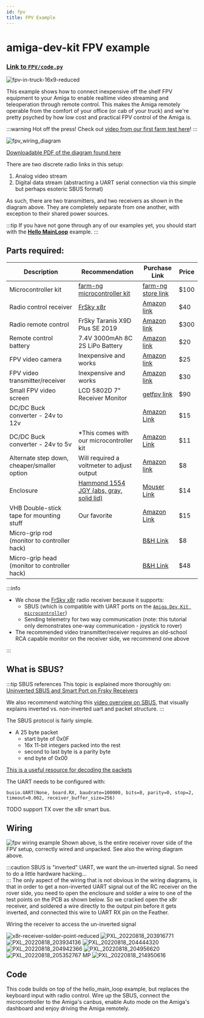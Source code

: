 ```yaml
---
id: fpv
title: FPV Example
---
```

# amiga-dev-kit FPV example

### [Link to `FPV/code.py`](https://github.com/farm-ng/amiga-dev-kit/blob/main/circuitpy/examples/FPV/code.py)


![fpv-in-truck-16x9-reduced](https://user-images.githubusercontent.com/11846963/185976329-c65208e1-a42a-436f-a191-9dcc57ecb354.jpg)

This example shows how to connect inexpensive off the shelf FPV equipment to your Amiga to enable realtime video streaming and teleoperation through remote control.
This makes the Amiga remotely operable from the comfort of your office (or cab of your truck) and we're pretty psyched by how low cost and practical FPV control of the Amiga is.



:::warning Hot off the press! 
Check out [video from our first farm test here](https://youtu.be/tN20_CspsyU)!
:::

![fpv_wiring_diagram](https://user-images.githubusercontent.com/11846963/189413919-56a2f380-289e-4205-bcb4-e31cba84bda4.png)

[Downloadable PDF of the diagram found here](https://github.com/farm-ng/amiga-dev-kit/files/9537718/fpv_wiring_diagram.pdf)

There are two discrete radio links in this setup: 
  1. Analog video stream
  2. Digital data stream (abstracting a UART serial connection via this simple but perhaps esoteric SBUS format)

As such, there are two transmitters, and two receivers as shown in the diagram above.  They are completely separate from one another, with exception to their shared power sources.


[//]: # (Wiring diagram https://lucid.app/lucidchart/7255e46a-d128-421e-9bc1-2329d3f280fa/edit?viewport_loc=285%2C-61%2C1837%2C2040%2C0_0&invitationId=inv_f69a2688-850c-4d8f-bfdb-c38752df5303#)

:::tip
If you have not gone through any of our examples yet, you should start with the [**Hello MainLoop**](./../hello_main_loop/) example.
:::

<!-- - Blog post about the project : -->

[//]: # (TODO - Add link to setting up the Feather with our recommended firmware)


## Parts required:
| Description                    | Recommendation                                     | Purchase Link                                                                                          | Price |
| ------------------------------------------- | -------------------------------------------------- | ------------------------------------------------------------------------------------------------------ | ----- |
| Microcontroller kit                         | [farm-ng microcontroller kit](./../../mcu_kit/)    | [farm-ng store link](https://farm-ng.com/products/microcontroller-kit)                                 | $100  |
| Radio control receiver                      | [FrSky x8r](https://www.frsky-rc.com/product/x8r/) | [Amazon link](https://www.amazon.com/dp/B00RCAHHFM)                                                    | $40   |
| Radio remote control                        | FrSky Taranis X9D Plus SE 2019                     | [Amazon link](https://www.amazon.com/dp/B07VYRGB5Q)                                                    | $300  |
| Remote control battery                      | 7.4V 3000mAh 8C 2S LiPo Battery                    | [Amazon link](https://www.amazon.com/Upgrade-3000mAh-Rechargeable-Radiolink-Transmitter/dp/B08FC4LWCG) | $20   |
| FPV video camera                            | Inexpensive and works | [Amazon link](https://www.amazon.com/dp/B06XPX18VY)                                                    | $25   |
| FPV video transmitter/receiver              | Inexpensive and works | [Amazon link](https://www.amazon.com/dp/B01FXGQ2KC)                                                    | $30   |
| Small FPV video screen                      | LCD 5802D 7" Receiver Monitor                      | [getfpv link](https://www.getfpv.com/fpv/fpv-monitors/eachine-7-lcd5802d-dvr-5-8ghz-40ch-fpv-monitor.html)| $90 |
| DC/DC Buck converter - 24v to 12v           |                                                    | [Amazon Link](https://smile.amazon.com/Protooma-Voltage-Converter-Light%EF%BC%8CWaterproof-Transformer/dp/B0B1NRDTF5/ref=sr_1_1_sspa?crid=FDHT22Y0D5H1&keywords=24v+to+12v+converter+5a&qid=1662748022&sprefix=24v+to+12v+converter+5a%2Caps%2C107&sr=8-1-spons&psc=1&spLa=ZW5jcnlwdGVkUXVhbGlmaWVyPUExUlJMNjZRNFROMFVTJmVuY3J5cHRlZElkPUEwMzY4NzU5QlVNNlZFUzNKNjNIJmVuY3J5cHRlZEFkSWQ9QTA4NzcxMjEzSERJMFBGUUY0VDZKJndpZGdldE5hbWU9c3BfYXRmJmFjdGlvbj1jbGlja1JlZGlyZWN0JmRvTm90TG9nQ2xpY2s9dHJ1ZQ==)                                                                                          | $15  |
| DC/DC Buck converter - 24v to 5v            | *This comes with our microcontroller kit | [Amazon Link](https://smile.amazon.com/DROK-090581-Converter-Step-down-Transformer/dp/B00CE75K0W/ref=sr_1_3?crid=1X1SSEWY1TEG6&keywords=24v+to+5v+converter+5a&qid=1662748102&sprefix=24v+to+5v+converter+5a%2Caps%2C96&sr=8-3)| $11 |
| Alternate step down, cheaper/smaller option | Will required a voltmeter to adjust output |  [Amazon link](https://smile.amazon.com/Maxmoral-Converter-Adjustable-Step-Down-Regulator/dp/B07MKQXNWG/ref=sr_1_6?crid=1ZJ4Z4GBUV64E&keywords=24v+to+5v+adjustable+step+down&qid=1662748233&sprefix=24v+to+5v+adjustable+step+down%2Caps%2C87&sr=8-6)| $8 |
| Enclosure                                   | [Hammond 1554 JGY (abs, gray, solid lid)](https://www.hammfg.com/part/1554JGY)| [Mouser Link](https://www.mouser.com/ProductDetail/Hammond-Manufacturing/1554JGY?qs=FmjOKN4Os87trO9vnjsZvg%3D%3D)  | $14 |
| VHB Double-stick tape for mounting stuff    |  Our favorite | [Amazon Link](https://smile.amazon.com/Width-Length-Black-Multipurpose-Double/dp/B07K4PQG8P/ref=sxts_rp_s_1_0?content-id=amzn1.sym.14b5a3ec-ddf3-42f1-bf1e-8515f8d25a34%3Aamzn1.sym.14b5a3ec-ddf3-42f1-bf1e-8515f8d25a34&crid=QLFBHDQ2W1UQ&cv_ct_cx=vhb&keywords=vhb&pd_rd_i=B07K4PQG8P&pd_rd_r=b76fadc2-12af-4732-8736-b46b4aa63cac&pd_rd_w=WnaiQ&pd_rd_wg=USSdg&pf_rd_p=14b5a3ec-ddf3-42f1-bf1e-8515f8d25a34&pf_rd_r=WDNTEH07SBH1HZZ0N2AV&psc=1&qid=1662749091&sprefix=vhb%2Caps%2C99&sr=1-1-f0029781-b79b-4b60-9cb0-eeda4dea34d6)|$15|
| Micro-grip rod (monitor to controller hack)| | [B&H Link](https://www.bhphotovideo.com/c/product/686707-REG/Matthews_350602_5_4_101mm_Rod_for.html)| $8|
| Micro-grip head (monitor to controller hack)| | [B&H Link](https://www.bhphotovideo.com/c/product/686694-REG/Matthews_350604_MICROgrip_Head.html)| $48 |


:::info
- We chose the [FrSky x8r](https://www.frsky-rc.com/product/x8r/) radio receiver because it supports:
  - SBUS (which is compatible with UART ports on the [`Amiga Dev Kit microcontroller`](./../../mcu_kit/))
  - Sending telemetry for two way communication (note: this tutorial only demonstrates one-way communication - joystick to rover)
- The recommended video transmitter/receiver requires an old-school RCA capable monitor on the receiver side, we recommend one above

:::

## What is SBUS?

:::tip SBUS references
This topic is explained more thoroughly on: [Uninverted SBUS and Smart Port on Frsky Receivers](https://oscarliang.com/uninverted-sbus-smart-port-frsky-receivers/)

We also recommend watching this [video overview on SBUS](https://youtu.be/IqLUHj7nJhI?t=398), that visually explains inverted vs. non-inverted uart and packet structure.
:::

The SBUS protocol is fairly simple.
- A 25 byte packet
  - start byte of 0x0F
  - 16x 11-bit integers packed into the rest
  - second to last byte is a parity byte
  - end byte of 0x00

[This is a useful resource for decoding the packets](https://github.com/robotmaker/Real-time-graphical-representation-of-16-channel-S-BUS-protocol/blob/master/ProcessingSketch_SBUS_16_Channel_Simulation/ProcessingSketch_SBUS_16_Channel_Simulation.pde)

The UART needs to be configured with:

```
busio.UART(None, board.RX, baudrate=100000, bits=8, parity=0, stop=2, timeout=0.002, receiver_buffer_size=256)
```

TODO support TX over the x8r smart bus.

## Wiring
![fpv wiring example](https://user-images.githubusercontent.com/11846963/185976402-ff8c4c77-5a08-42b0-865f-d2840fc0b960.jpg)
Shown above, is the entire receiver rover side of the FPV setup, correctly wired and unpacked.  See also the wiring diagram above.

:::caution
SBUS is "inverted" UART, we want the un-inverted signal.  So need to do a little hardware hacking...  
::: 
The only aspect of the wiring that is not obvious in the wiring diagrams, is that in order to get a non-inverted UART signal out of the RC receiver on the rover side, you need to open the enclosure and solder a wire to one of the test points on the PCB as shown below.
So we cracked open the x8r receiver, and soldered a wire directly to the output pin before it gets inverted, and connected this wire to UART RX pin on the Feather.

Wiring the receiver to access the un-inverted signal

![x8r-receiver-solder-point-reduced](https://user-images.githubusercontent.com/11846963/185978326-a21598e7-fe93-4c99-9ff3-f3b047d586e6.jpg)
![PXL_20220818_203916771](https://user-images.githubusercontent.com/11846963/189423705-24bb368b-8c13-45d8-be74-0e669eb1beeb.jpg)
![PXL_20220818_203934136](https://user-images.githubusercontent.com/11846963/189423768-ca405ea2-b4b6-4c4e-af11-b656662f4497.jpg)
![PXL_20220818_204444320](https://user-images.githubusercontent.com/11846963/189423940-6301bd71-0593-43b9-9538-9274c8a51a91.jpg)
![PXL_20220818_204942366](https://user-images.githubusercontent.com/11846963/189423987-959061a7-e64f-4df4-a1ac-faf78f344d7c.jpg)
![PXL_20220818_204956620](https://user-images.githubusercontent.com/11846963/189424014-1df454db-47b3-4b6a-91e1-1086146aac36.jpg)
![PXL_20220818_205352767 MP](https://user-images.githubusercontent.com/11846963/189424121-08097680-0b4f-4d71-b3e4-7da41642a83c.jpg)
![PXL_20220818_214950616](https://user-images.githubusercontent.com/11846963/189424474-78269f8e-f0f0-421d-b0b6-20d15e67e7b1.jpg)

## Code


This code builds on top of the hello_main_loop example, but replaces the keyboard input with radio control.  Wire up the SBUS, connect the microcontroller to the Amiga's canbus, enable Auto mode on the Amiga's dashboard and enjoy driving the Amiga remotely.
